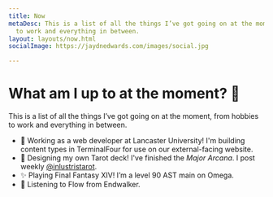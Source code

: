 ```yaml
---
title: Now
metaDesc: This is a list of all the things I’ve got going on at the moment, from hobbies
  to work and everything in between.
layout: layouts/now.html
socialImage: https://jaydnedwards.com/images/social.jpg

---
```

# What am I up to at the moment? <span class="\[ emoji \]" aria-hidden="true">🔮</span>

This is a list of all the things I’ve got going on at the moment, from hobbies to work and everything in between.

* <span class="\[ emoji \] \[ bullet \]" aria-hidden="true">💼</span> Working as a web developer at Lancaster University! I'm building content types in TerminalFour for use on our external-facing website.
* <span class="\[ emoji \] \[ bullet \]" aria-hidden="true">🔮</span> Designing my own Tarot deck! I've finished the _Major Arcana_. I post weekly <a href="https://linktr.ee/inlustristarot">@inlustristarot</a>.
* <span class="\[ emoji \] \[ bullet \]" aria-hidden="true">✨</span> Playing Final Fantasy XIV! I’m a level 90 AST main on Omega.
* <span class="\[ emoji \] \[ bullet \]" aria-hidden="true">🎵</span> Listening to Flow from Endwalker.
